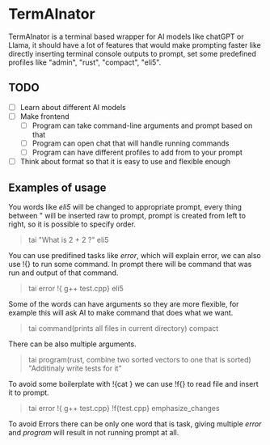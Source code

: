 # TermAInator
TermAInator is a terminal based wrapper for AI models like chatGPT or Llama, it should have a lot of features that would make prompting faster like directly inserting terminal console outputs to prompt, set some predefined profiles like "admin", "rust", "compact", "eli5".
## TODO
- [ ] Learn about different AI models
- [ ] Make frontend
  - [ ] Program can take command-line arguments and prompt based on that
  - [ ] Program can open chat that will handle running commands
  - [ ] Program can have different profiles to add from to your prompt
- [ ] Think about format so that it is easy to use and flexible enough

## Examples of usage
You words like *eli5* will be changed to appropriate prompt, every thing between " will be inserted raw to prompt, prompt is created from left to right, so it is possible to specify order.
> tai "What is 2 + 2 ?" eli5 

You can use predifined tasks like *error*, which will explain error, we can also use !{} to run some command. In prompt there will be command that was run and output of that command.
> tai error !{ g++ test.cpp} eli5

Some of the words can have arguments so they are more flexible, for example this will ask AI to make command that does what we want.
> tai command(prints all files in current directory) compact

There can be also multiple arguments.
> tai program(rust, combine two sorted vectors to one that is sorted) "Additinaly write tests for it"

To avoid some boilerplate with !{cat <file>} we can use !f{} to read file and insert it to prompt.
> tai error !{ g++ test.cpp} !f{test.cpp} emphasize_changes

To avoid Errors there can be only one word that is task, giving multiple *error* and *program* will result in not running prompt at all.
